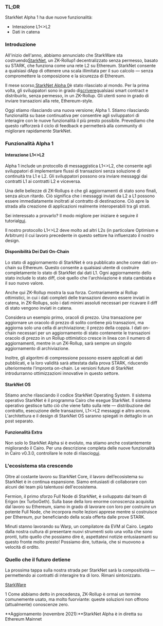 ### TL;DR

StarkNet Alpha 1 ha due nuove funzionalità:

* Interazione L1<>L2
* Dati in catena

### Introduzione

All'inizio dell'anno, abbiamo annunciato che StarkWare sta costruendo[StarkNet](https://starkware.co/product/starknet/), un ZK-Rollup1 decentralizzato senza permesso, basato su STARK, che funziona come una rete L2 su Ethereum. StarkNet consente a qualsiasi dApp di ottenere una scala illimitata per il suo calcolo — senza compromettere la composizione e la sicurezza di Ethereum.

Il mese scorso,[StarkNet Alpha 0](https://medium.com/starkware/starknet-planets-alpha-on-ropsten-e7494929cb95)è stato rilasciato al mondo. Per la prima volta, gli sviluppatori sono in grado di[scrivere](https://kobi.one/2021/07/14/stardrop.html)qualsiasi smart contract e distribuirlo, senza permesso, in un ZK-Rollup. Gli utenti sono in grado di inviare transazioni alla rete, Ethereum-style.

Oggi stiamo rilasciando una nuova versione; Alpha 1. Stiamo rilasciando funzionalità su base continuativa per consentire agli sviluppatori di interagire con le nuove funzionalità il più presto possibile. Prevediamo che questo rafforzerà il ciclo di feedback e permetterà alla community di migliorare rapidamente StarkNet.

### **Funzionalità Alpha 1**

#### Interazione L1<>L2

Alpha 1 include un protocollo di messaggistica L1<>L2, che consente agli sviluppatori di implementare flussi di transazioni senza soluzione di continuità tra L1 e L2. Gli sviluppatori possono ora inviare messaggi dai contratti L1 ai contratti L2 e viceversa.

Una delle bellezze di ZK-Rollups è che gli aggiornamenti di stato sono finali, senza alcun ritardo. Ciò significa che i messaggi inviati da L2 a L1 possono essere immediatamente inoltrati al contratto di destinazione. Ciò apre la strada alla creazione di applicazioni realmente interoperabili tra gli strati.

Sei interessato a provarlo? Il modo migliore per iniziare è seguire il tutorial[qui](https://www.cairo-lang.org/docs/hello_starknet/l1l2.html).

Il nostro protocollo L1<>L2 deve molto ad altri L2s (in particolare Optimism e Arbitrum) il cui lavoro precedente in questo settore ha influenzato il nostro design.

#### Disponibilità Dei Dati On-Chain

Lo stato di aggiornamento di StarkNet è ora pubblicato anche come dati on-chain su Ethereum. Questo consente a qualsiasi utente di costruire completamente lo stato di StarkNet dai dati L1. Ogni aggiornamento dello stato include lo stato diff, cioè quello che l'archiviazione è stata cambiata e il suo nuovo valore.

Anche qui ZK-Rollup mostra la sua forza. Contrariamente ai Rollup ottimistici, in cui i dati completi delle transazioni devono essere inviati in catena, in ZK-Rollups, solo i dati minimi assoluti necessari per ricavare il diff di stato vengono inviati in catena.

Considera un esempio primo, oracoli di prezzo. Una transazione per aggiornare un oracolo di prezzo di solito contiene più transazioni, ma aggiorna solo una cella di archiviazione; il prezzo della coppia. I dati on-chain necessari per un aggiornamento di stato contenente le transazioni oracolo di prezzo in un Rollup ottimistico cresce in linea con il numero di aggiornamenti, mentre in un ZK-Rollup, sarà sempre un singolo aggiornamento di archiviazione.

Inoltre, gli algoritmi di compressione possono essere applicati ai dati pubblicati, e la loro validità sarà attestata dalla prova STARK, riducendo ulteriormente l’impronta on-chain. Le versioni future di StarkNet introdurranno ottimizzazioni innovative in questo settore.

#### StarkNet OS

Stiamo anche rilasciando il codice StarkNet Operating System. Il sistema operativo StarkNet è il programma Cairo che esegue StarkNet. Il sistema operativo gestisce tutto ciò che viene fatto sulla rete — distribuzione del contratto, esecuzione delle transazioni, L1<>L2 messaggi e altro ancora. L'architettura e il design di StarkNet OS saranno spiegati in dettaglio in un post separato.

#### Funzionalità Extra

Non solo lo StarkNet Alpha si è evoluto, ma stiamo anche costantemente migliorando il Cairo. Per una descrizione completa delle nuove funzionalità in Cairo v0.3.0, controllare le note di rilascio[qui](https://github.com/starkware-libs/cairo-lang/releases/tag/v0.3.0).

### L'ecosistema sta crescendo

Oltre al costante lavoro su StarkNet Core, il lavoro dell’ecosistema su StarkNet è in continua espansione. Siamo entusiasti di collaborare con alcuni dei team più talentuosi dell'ecosistema.

Fermion, il primo sforzo Full Node di StarkNet, è sviluppato dal team di Erigon (ex TurboGeth). Sulla base della loro enorme conoscenza acquisita dal lavoro su Ethereum, siamo in grado di lavorare con loro per costruire un potente Full Node, che incorpora molte lezioni apprese mentre si costruisce per Ethereum, pur beneficiando della scala offerta dalle prove STARK.

Minuti stanno lavorando su Warp, un compilatore da EVM al Cairo. Legato dalla nostra cultura di presentare nuovi strumenti solo una volta che sono pronti, tutto quello che possiamo dire è, aspettatevi notizie entusiasmanti su questo fronte molto presto! Possiamo dire, tuttavia, che si muovono a velocità di ordito.

### Quello che il futuro detiene

La prossima tappa sulla nostra strada per StarkNet sarà la compositività — permettendo ai contratti di interagire tra di loro. Rimani sintonizzato.

[StarkWare](https://starkware.co/)

1 Come abbiamo detto in precedenza, ZK-Rollup è ormai un termine comunemente usato, ma molto fuorviante: queste soluzioni non offrono (attualmente) conoscenze zero.

**Aggiornamento (novembre 2021):**StarkNet Alpha è in diretta su Ethereum Mainnet